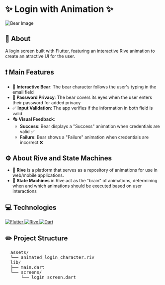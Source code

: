 # ✨ Login with Animation ✨

![Bear Image](https://imgur.com/a/eDUZXiw)


## 📖 About

A login screen built with Flutter, featuring an interactive Rive animation to create an atractive UI for the user.

## ❗ Main Features

- 🧸 **Interactive Bear**: The bear character follows the user's typing in the email field
- 🔏 **Password Privacy**: The bear covers its eyes when the user enters their password for added privacy
- ✅ **Input Validation**: The app verifies if the information in both field is valid
- 🎭 **Visual Feedback**:
  - **Success**: Bear displays a "Success" animation when credentials are valid ✅
  - **Failure**: Bear shows a "Failure" animation when credentials are incorrect ❌

## ⚙️ About Rive and State Machines

- 📱 **Rive** is a platform that serves as a repository of animations for use in web/mobile applications.
- 🤖 **State Machines** in Rive act as the "brain" of animations, determining when and which animations should be executed based on user interactions

## 💻 Technologies

<div align="left">
  
  <a href="https://flutter.dev">
    <img src="https://img.shields.io/badge/Flutter-02569B?style=for-the-badge&logo=flutter&logoColor=white" alt="Flutter">
  </a>
  
  <a href="https://rive.app">
    <img src="https://img.shields.io/badge/Rive-FF7C00?style=for-the-badge&logo=rive&logoColor=white" alt="Rive">
  </a>
  
  <a href="https://dart.dev">
    <img src="https://img.shields.io/badge/Dart-0175C2?style=for-the-badge&logo=dart&logoColor=white" alt="Dart">
  </a>
  
</div>

## ✏️ Project Structure

<pre>
  assets/
  └── animated_login_character.riv
  lib/
  ├── main.dart
  └── screens/
      └── login_screen.dart
</pre>
